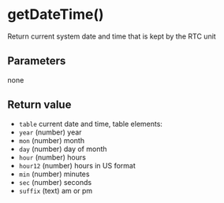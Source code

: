 # getDateTime()



Return current system date and time that is kept by the RTC unit


## Parameters

none

## Return value

* `table` current date and time, table elements:
 * `year` (number) year
 * `mon` (number) month
 * `day` (number) day of month
 * `hour` (number) hours
 * `hour12` (number) hours in US format
 * `min` (number) minutes
 * `sec` (number) seconds
 * `suffix` (text) am or pm



